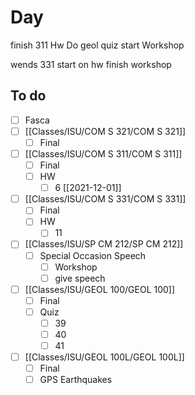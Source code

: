 

# Day 

finish 311 Hw
Do geol quiz
start Workshop

wends 
331 start on hw
finish workshop

## To do
- [ ] Fasca
- [ ] [[Classes/ISU/COM S 321/COM S 321]]
	- [ ] Final
- [ ] [[Classes/ISU/COM S 311/COM S 311]]
	- [ ] Final
	- [ ] HW
		- [ ] 6  [[2021-12-01]]
- [ ] [[Classes/ISU/COM S 331/COM S 331]]
	- [ ] Final
	- [ ] HW
		- [ ] 11
- [ ] [[Classes/ISU/SP CM 212/SP CM 212]]
	- [ ] Special Occasion Speech
		- [ ]  Workshop
		- [ ]  give speech 
- [ ]  [[Classes/ISU/GEOL 100/GEOL 100]]
	- [ ]  Final
	- [ ]  Quiz 
		- [ ]  39
		- [ ]  40
		- [ ]  41
- [ ]  [[Classes/ISU/GEOL 100L/GEOL 100L]]
	- [ ]  Final
	- [ ]  GPS Earthquakes 